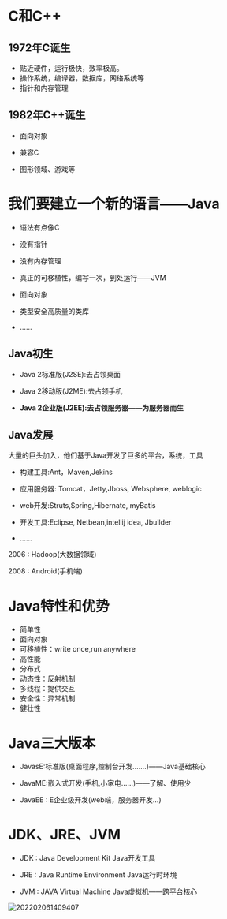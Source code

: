 # C和C++

## 1972年C诞生

- 贴近硬件，运行极快，效率极高。
- 操作系统，编译器，数据库，网络系统等
- 指针和内存管理

## 1982年C++诞生

- 面向对象
- 兼容C

- 图形领域、游戏等

# 我们要建立一个新的语言——Java

- 语法有点像C

- 没有指针

- 没有内存管理

- 真正的可移植性，编写一次，到处运行——JVM

- 面向对象

- 类型安全高质量的类库

- ……

## Java初生

- Java 2标准版(J2SE):去占领桌面

- Java 2移动版(J2ME):去占领手机

- **Java 2企业版(J2EE):去占领服务器——为服务器而生**



## Java发展

大量的巨头加入，他们基于Java开发了巨多的平台，系统，工具

- 构建工具:Ant，Maven,Jekins

- 应用服务器: Tomcat，Jetty,Jboss, Websphere, weblogic

- web开发:Struts,Spring,Hibernate, myBatis

- 开发工具:Eclipse, Netbean,intellij idea, Jbuilder

- ……



2006 : Hadoop(大数据领域)

2008 : Android(手机端)

# Java特性和优势

- 简单性
- 面向对象
- 可移植性：write once,run anywhere
- 高性能
- 分布式
- 动态性：反射机制
- 多线程：提供交互
- 安全性：异常机制
- 健壮性

# Java三大版本

- JavasE:标准版(桌面程序,控制台开发....…)——Java基础核心

- JavaME:嵌入式开发(手机,小家电......)——了解、使用少

- JavaEE : E企业级开发(web端，服务器开发...)

# JDK、JRE、JVM

- JDK : Java Development Kit   Java开发工具

- JRE : Java Runtime Environment    Java运行时环境

- JVM : JAVA Virtual Machine   Java虚拟机——跨平台核心

![202202061409407](https://img.yatjay.top/md/202203261058073.png)
